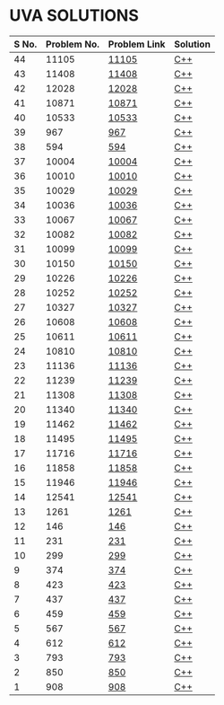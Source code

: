 # UVA SOLUTIONS

| S No. | Problem No. | Problem Link | Solution |
| ----- | ----------- | ------------ | -------- |
| 44 |11105|[11105](https://uva.onlinejudge.org/index.php?option=com_onlinejudge&Itemid=8&page=show_problem&problem=2046)| [C++](./c++/11105.cpp)|
| 43 |11408|[11408](https://uva.onlinejudge.org/index.php?option=com_onlinejudge&Itemid=8&page=show_problem&problem=2403)| [C++](./c++/11408.cpp)|
| 42 |12028|[12028](https://uva.onlinejudge.org/index.php?option=com_onlinejudge&Itemid=8&page=show_problem&problem=3179)| [C++](./c++/12028.cpp)|
| 41 |10871|[10871](https://uva.onlinejudge.org/index.php?option=com_onlinejudge&Itemid=8&category=771&page=show_problem&problem=1812)| [C++](./c++/10871.cpp)|
| 40 |10533|[10533](https://uva.onlinejudge.org/index.php?option=com_onlinejudge&Itemid=8&page=show_problem&problem=1474)| [C++](./c++/10533.cpp)|
| 39 |967|[967](https://uva.onlinejudge.org/index.php?option=com_onlinejudge&Itemid=8&category=771&page=show_problem&problem=908)| [C++](./c++/967.cpp)|
| 38 |594|[594](https://uva.onlinejudge.org/index.php?option=com_onlinejudge&Itemid=8&page=show_problem&problem=535)| [C++](./c++/594.cpp)|
| 37 |10004|[10004](https://uva.onlinejudge.org/index.php?option=com_onlinejudge&Itemid=8&page=show_problem&problem=9940)| [C++](./c++/10004.cpp)|
| 36 |10010|[10010](https://uva.onlinejudge.org/index.php?option=com_onlinejudge&Itemid=8&page=show_problem&problem=9946)| [C++](./c++/10010.cpp)|
| 35 |10029|[10029](https://uva.onlinejudge.org/index.php?option=com_onlinejudge&Itemid=8&page=show_problem&problem=9965)| [C++](./c++/10029.cpp)|
| 34 |10036|[10036](https://uva.onlinejudge.org/index.php?option=com_onlinejudge&Itemid=8&page=show_problem&problem=9972)| [C++](./c++/10036.cpp)|
| 33 |10067|[10067](https://uva.onlinejudge.org/index.php?option=com_onlinejudge&Itemid=8&page=show_problem&problem=10003)| [C++](./c++/10067.cpp)|
| 32 |10082|[10082](https://uva.onlinejudge.org/index.php?option=com_onlinejudge&Itemid=8&page=show_problem&problem=10018)| [C++](./c++/10082.cpp)|
| 31 |10099|[10099](https://uva.onlinejudge.org/index.php?option=com_onlinejudge&Itemid=8&page=show_problem&problem=10035)| [C++](./c++/10099.cpp)|
| 30 |10150|[10150](https://uva.onlinejudge.org/index.php?option=com_onlinejudge&Itemid=8&page=show_problem&problem=10086)| [C++](./c++/10150.cpp)|
| 29 |10226|[10226](https://uva.onlinejudge.org/index.php?option=com_onlinejudge&Itemid=8&page=show_problem&problem=10162)| [C++](./c++/10226.cpp)|
| 28 |10252|[10252](https://uva.onlinejudge.org/index.php?option=com_onlinejudge&Itemid=8&page=show_problem&problem=10188)| [C++](./c++/10252.cpp)|
| 27 |10327|[10327](https://uva.onlinejudge.org/index.php?option=com_onlinejudge&Itemid=8&page=show_problem&problem=10263)| [C++](./c++/10327.cpp)|
| 26 |10608|[10608](https://uva.onlinejudge.org/index.php?option=com_onlinejudge&Itemid=8&page=show_problem&problem=10544)| [C++](./c++/10608.cpp)|
| 25 |10611|[10611](https://uva.onlinejudge.org/index.php?option=com_onlinejudge&Itemid=8&page=show_problem&problem=10547)| [C++](./c++/10611.cpp)|
| 24 |10810|[10810](https://uva.onlinejudge.org/index.php?option=com_onlinejudge&Itemid=8&page=show_problem&problem=10746)| [C++](./c++/10810.cpp)|
| 23 |11136|[11136](https://uva.onlinejudge.org/index.php?option=com_onlinejudge&Itemid=8&page=show_problem&problem=11072)| [C++](./c++/11136.cpp)|
| 22 |11239|[11239](https://uva.onlinejudge.org/index.php?option=com_onlinejudge&Itemid=8&page=show_problem&problem=11175)| [C++](./c++/11239.cpp)|
| 21 |11308|[11308](https://uva.onlinejudge.org/index.php?option=com_onlinejudge&Itemid=8&page=show_problem&problem=11244)| [C++](./c++/11308.cpp)|
| 20 |11340|[11340](https://uva.onlinejudge.org/index.php?option=com_onlinejudge&Itemid=8&page=show_problem&problem=11276)| [C++](./c++/11340.cpp)|
| 19 |11462|[11462](https://uva.onlinejudge.org/index.php?option=com_onlinejudge&Itemid=8&page=show_problem&problem=11398)| [C++](./c++/11462.cpp)|
| 18 |11495|[11495](https://uva.onlinejudge.org/index.php?option=com_onlinejudge&Itemid=8&page=show_problem&problem=11431)| [C++](./c++/11495.cpp)|
| 17 |11716|[11716](https://uva.onlinejudge.org/index.php?option=com_onlinejudge&Itemid=8&page=show_problem&problem=11652)| [C++](./c++/11716.cpp)|
| 16 |11858|[11858](https://uva.onlinejudge.org/index.php?option=com_onlinejudge&Itemid=8&page=show_problem&problem=11794)| [C++](./c++/11858.cpp)|
| 15 |11946|[11946](https://uva.onlinejudge.org/index.php?option=com_onlinejudge&Itemid=8&page=show_problem&problem=11882)| [C++](./c++/11946.cpp)|
| 14 |12541|[12541](https://uva.onlinejudge.org/index.php?option=com_onlinejudge&Itemid=8&page=show_problem&problem=12477)| [C++](./c++/12541.cpp)|
| 13 |1261|[1261](https://uva.onlinejudge.org/index.php?option=com_onlinejudge&Itemid=8&page=show_problem&problem=1197)| [C++](./c++/1261.cpp)|
| 12 |146|[146](https://uva.onlinejudge.org/index.php?option=com_onlinejudge&Itemid=8&page=show_problem&problem=82)| [C++](./c++/146.cpp)|
| 11 |231|[231](https://uva.onlinejudge.org/index.php?option=com_onlinejudge&Itemid=8&page=show_problem&problem=167)| [C++](./c++/231.cpp)|
| 10 |299|[299](https://uva.onlinejudge.org/index.php?option=com_onlinejudge&Itemid=8&page=show_problem&problem=235)| [C++](./c++/299.cpp)|
| 9 |374|[374](https://uva.onlinejudge.org/index.php?option=com_onlinejudge&Itemid=8&page=show_problem&problem=310)| [C++](./c++/374.cpp)|
| 8 |423|[423](https://uva.onlinejudge.org/index.php?option=com_onlinejudge&Itemid=8&page=show_problem&problem=359)| [C++](./c++/423.cpp)|
| 7 |437|[437](https://uva.onlinejudge.org/index.php?option=com_onlinejudge&Itemid=8&page=show_problem&problem=373)| [C++](./c++/437.cpp)|
| 6 |459|[459](https://uva.onlinejudge.org/index.php?option=com_onlinejudge&Itemid=8&page=show_problem&problem=395)| [C++](./c++/459.cpp)|
| 5 |567|[567](https://uva.onlinejudge.org/index.php?option=com_onlinejudge&Itemid=8&page=show_problem&problem=503)| [C++](./c++/567.cpp)|
| 4 |612|[612](https://uva.onlinejudge.org/index.php?option=com_onlinejudge&Itemid=8&page=show_problem&problem=548)| [C++](./c++/612.cpp)|
| 3 |793|[793](https://uva.onlinejudge.org/index.php?option=com_onlinejudge&Itemid=8&page=show_problem&problem=729)| [C++](./c++/793.cpp)|
| 2 |850|[850](https://uva.onlinejudge.org/index.php?option=com_onlinejudge&Itemid=8&page=show_problem&problem=786)| [C++](./c++/850.cpp)|
| 1 |908|[908](https://uva.onlinejudge.org/index.php?option=com_onlinejudge&Itemid=8&page=show_problem&problem=844)| [C++](./c++/908.cpp)|